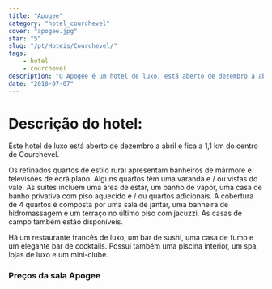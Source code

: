 ```yaml
---
title: "Apogee"
category: "hotel_courchevel"
cover: "apogee.jpg"
star: "5"
slug: "/pt/Hoteis/Courchevel/"
tags:
    - hotel
    - courchevel
description: "O Apogée é um hotel de luxo, está aberto de dezembro a abril, localizado a 1,1 km do centro de Courchevel."
date: "2018-07-07" 
---
```


# Descrição do hotel:
Este hotel de luxo está aberto de dezembro a abril e fica a 1,1 km do centro de Courchevel.

Os refinados quartos de estilo rural apresentam banheiros de mármore e televisões de ecrã plano. Alguns quartos têm uma varanda e / ou vistas do vale. As suítes incluem uma área de estar, um banho de vapor, uma casa de banho privativa com piso aquecido e / ou quartos adicionais. A cobertura de 4 quartos é composta por uma sala de jantar, uma banheira de hidromassagem e um terraço no último piso com jacuzzi. As casas de campo também estão disponíveis.

Há um restaurante francês de luxo, um bar de sushi, uma casa de fumo e um elegante bar de cocktails. Possui também uma piscina interior, um spa, lojas de luxo e um mini-clube.


### Preços da sala Apogee
